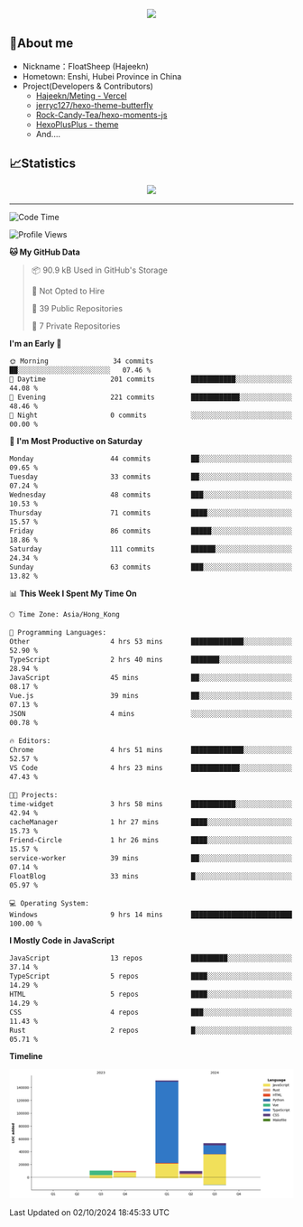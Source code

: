 <p align="center">
   <a href="https://git.io/typing-svg"><img src="https://readme-typing-svg.demolab.com?font=Fira+Code&pause=1000&color=F7DD11&center=true&vCenter=true&width=435&lines=Floating+in+the+clouds~;I'm+glad+to+meet+you+again" /></a>
</p>

## 🥱About me

- Nickname：FloatSheep (Hajeekn)
- Hometown: Enshi, Hubei Province in China
- Project(Developers & Contributors)
   - [Hajeekn/Meting - Vercel](https://github.com/hajeekn/vercel-meting)
   - [jerryc127/hexo-theme-butterfly](https://github.com/jerryc127/hexo-theme-butterfly)
   - [Rock-Candy-Tea/hexo-moments-js](https://github.com/Rock-Candy-Tea/hexo-moments-js)
   - [HexoPlusPlus - theme](https://github.com/HexoPlusPlus/HexoPlusPlus)
   - And....


## 📈Statistics

<div align="center">
<img src="https://github-readme-stats-git-masterrstaa-rickstaa.vercel.app/api?username=FloatSheep" />
</div>

---

<!--START_SECTION:waka-->
![Code Time](http://img.shields.io/badge/Code%20Time-198%20hrs%2042%20mins-blue)

![Profile Views](http://img.shields.io/badge/Profile%20Views-0-blue)

**🐱 My GitHub Data** 

> 📦 90.9 kB Used in GitHub's Storage 
 > 
> 🚫 Not Opted to Hire
 > 
> 📜 39 Public Repositories 
 > 
> 🔑 7 Private Repositories 
 > 
**I'm an Early 🐤** 

```text
🌞 Morning                34 commits          ██░░░░░░░░░░░░░░░░░░░░░░░   07.46 % 
🌆 Daytime                201 commits         ███████████░░░░░░░░░░░░░░   44.08 % 
🌃 Evening                221 commits         ████████████░░░░░░░░░░░░░   48.46 % 
🌙 Night                  0 commits           ░░░░░░░░░░░░░░░░░░░░░░░░░   00.00 % 
```
📅 **I'm Most Productive on Saturday** 

```text
Monday                   44 commits          ██░░░░░░░░░░░░░░░░░░░░░░░   09.65 % 
Tuesday                  33 commits          ██░░░░░░░░░░░░░░░░░░░░░░░   07.24 % 
Wednesday                48 commits          ███░░░░░░░░░░░░░░░░░░░░░░   10.53 % 
Thursday                 71 commits          ████░░░░░░░░░░░░░░░░░░░░░   15.57 % 
Friday                   86 commits          █████░░░░░░░░░░░░░░░░░░░░   18.86 % 
Saturday                 111 commits         ██████░░░░░░░░░░░░░░░░░░░   24.34 % 
Sunday                   63 commits          ███░░░░░░░░░░░░░░░░░░░░░░   13.82 % 
```


📊 **This Week I Spent My Time On** 

```text
🕑︎ Time Zone: Asia/Hong_Kong

💬 Programming Languages: 
Other                    4 hrs 53 mins       █████████████░░░░░░░░░░░░   52.90 % 
TypeScript               2 hrs 40 mins       ███████░░░░░░░░░░░░░░░░░░   28.94 % 
JavaScript               45 mins             ██░░░░░░░░░░░░░░░░░░░░░░░   08.17 % 
Vue.js                   39 mins             ██░░░░░░░░░░░░░░░░░░░░░░░   07.13 % 
JSON                     4 mins              ░░░░░░░░░░░░░░░░░░░░░░░░░   00.78 % 

🔥 Editors: 
Chrome                   4 hrs 51 mins       █████████████░░░░░░░░░░░░   52.57 % 
VS Code                  4 hrs 23 mins       ████████████░░░░░░░░░░░░░   47.43 % 

🐱‍💻 Projects: 
time-widget              3 hrs 58 mins       ███████████░░░░░░░░░░░░░░   42.94 % 
cacheManager             1 hr 27 mins        ████░░░░░░░░░░░░░░░░░░░░░   15.73 % 
Friend-Circle            1 hr 26 mins        ████░░░░░░░░░░░░░░░░░░░░░   15.57 % 
service-worker           39 mins             ██░░░░░░░░░░░░░░░░░░░░░░░   07.14 % 
FloatBlog                33 mins             █░░░░░░░░░░░░░░░░░░░░░░░░   05.97 % 

💻 Operating System: 
Windows                  9 hrs 14 mins       █████████████████████████   100.00 % 
```

**I Mostly Code in JavaScript** 

```text
JavaScript               13 repos            █████████░░░░░░░░░░░░░░░░   37.14 % 
TypeScript               5 repos             ████░░░░░░░░░░░░░░░░░░░░░   14.29 % 
HTML                     5 repos             ████░░░░░░░░░░░░░░░░░░░░░   14.29 % 
CSS                      4 repos             ███░░░░░░░░░░░░░░░░░░░░░░   11.43 % 
Rust                     2 repos             █░░░░░░░░░░░░░░░░░░░░░░░░   05.71 % 
```



**Timeline**

![Lines of Code chart](https://raw.githubusercontent.com/FloatSheep/FloatSheep/main/assets/bar_graph.png)


 Last Updated on 02/10/2024 18:45:33 UTC
<!--END_SECTION:waka-->


